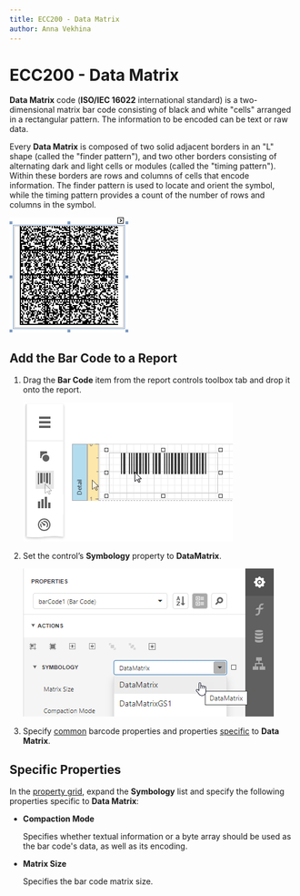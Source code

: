 ```yaml
---
title: ECC200 - Data Matrix
author: Anna Vekhina
---
```

# ECC200 - Data Matrix

**Data Matrix** code (**ISO/IEC 16022** international standard) is a two-dimensional matrix bar code consisting of black and white "cells" arranged in a rectangular pattern. The information to be encoded can be text or raw data.

Every **Data Matrix** is composed of two solid adjacent borders in an "L" shape (called the "finder pattern"), and two other borders consisting of alternating dark and light cells or modules (called the "timing pattern"). Within these borders are rows and columns of cells that encode information. The finder pattern is used to locate and orient the symbol, while the timing pattern provides a count of the number of rows and columns in the symbol.

![](../../../../images/eurd-web-bar-code-ECC200.png)

## Add the Bar Code to a Report

1. Drag the **Bar Code** item from the report controls toolbox tab and drop it onto the report. 

    ![](../../../../images/eurd-web-add-bar-code-to-report.png)

2. Set the control’s **Symbology** property to **DataMatrix**. 

    ![](../../../../images/data-matrix-in-designer.png)

3. Specify [common](add-bar-codes-to-a-report.md) barcode properties and properties [specific](#specific-properties) to **Data Matrix**.

## Specific Properties

In the [property grid](../../report-designer-tools/ui-panels/properties-panel.md), expand the **Symbology** list and specify the following properties specific to **Data Matrix**:

* **Compaction Mode**
	
	Specifies whether textual information or a byte array should be used as the bar code's data, as well as its encoding.

* **Matrix Size**
	
	Specifies the bar code matrix size.
